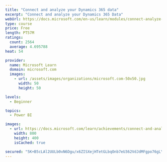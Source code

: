 ```yaml
---
title: "Connect and analyze your Dynamics 365 data​"
excerpt: "Connect and analyze your Dynamics 365 Data​"
webUrl: https://docs.microsoft.com/en-us/learn/modules/connect-analyze-dynamics-365-data/
type: course
price: Free
length: PT57M
ratings:
  count: 2564
  average: 4.695788
heat: 54

provider:
  name: Microsoft Learn
  domain: microsoft.com
  images:
    - url: /assets/images/organizations/microsoft.com-50x50.jpg
      width: 50
      height: 50

levels:
  - Beginner

topics:
  - Power BI

images:
  - url: https://docs.microsoft.com/learn/achievements/connect-and-analyze-your-microsoft-dynamics-365-data-social.png
    width: 800
    height: 400
    isCached: true

secured: "5K+B5cLAl2UULb0vN6Dgu/x6ZISXejHTetGLbqOnb7eU362VdJdMFgpo76gLYL88uin3jNFeZ7r69BSiFSPOFlZboXQK71Sp9UtGBKan09c4Ty7cu75gcv9Diwk3FPkO+HipdFd6Kg6bpGkIh4DUBGvuNXrjLivpH6XS+O6QWuR/H/8KWu1vyxekoZxs1lmeWIcW0TWVjSV5thLrpeSg2kmIWiKYKKzI6hTJxKBDncrQn9SXLTiIa6GGypFRL1upxVn5EO2gc3QWVF5br8eRO962/BzSLLrv8QIUtIufuL8LoIWSZI/lvnUI6sLlLeN4dHvOECTRCkXEyfK8VIQ2aNToR4PZN6d7Erx7uofUOsdluH2sgm9FS9a6n7t1X57BT6Hr11noF/l2f3JR4QkSwYJyGRN+aFLvJd1ZaemZMnE=;vYW2yJwwT3OhshTXI1cinA=="
---
```


